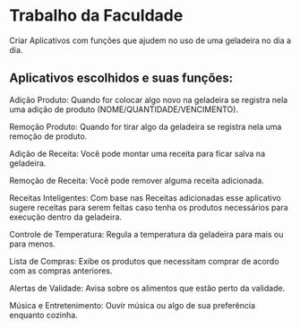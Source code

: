 # Trabalho da Faculdade

  Criar Aplicativos com funções que ajudem no uso de uma geladeira no dia a dia.



## Aplicativos escolhidos e suas funções:


  Adição Produto: Quando for colocar algo novo na geladeira se registra nela uma adição de produto (NOME/QUANTIDADE/VENCIMENTO).

  Remoção Produto: Quando for tirar algo da geladeira se registra nela uma remoção de produto.

  Adição de Receita: Você pode montar uma receita para ficar salva na geladeira.

  Remoção de Receita: Você pode remover alguma receita adicionada.

  Receitas Inteligentes: Com base nas Receitas adicionadas esse aplicativo sugere receitas para serem feitas caso tenha os produtos necessários para execução dentro da geladeira.

  Controle de Temperatura: Regula a temperatura da geladeira para mais ou para menos.

  Lista de Compras: Exibe os produtos que necessitam comprar de acordo com as compras anteriores.

  Alertas de Validade: Avisa sobre os alimentos que estão perto da validade.

  Música e Entretenimento: Ouvir música ou algo de sua preferência enquanto cozinha.
